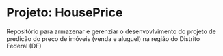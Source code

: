 # Projeto: HousePrice

Repositório para armazenar e gerenziar o desenvovlvimento do projeto de predição do preço de imóveis (venda e aluguel) na região do Distrito Federal (DF) 
